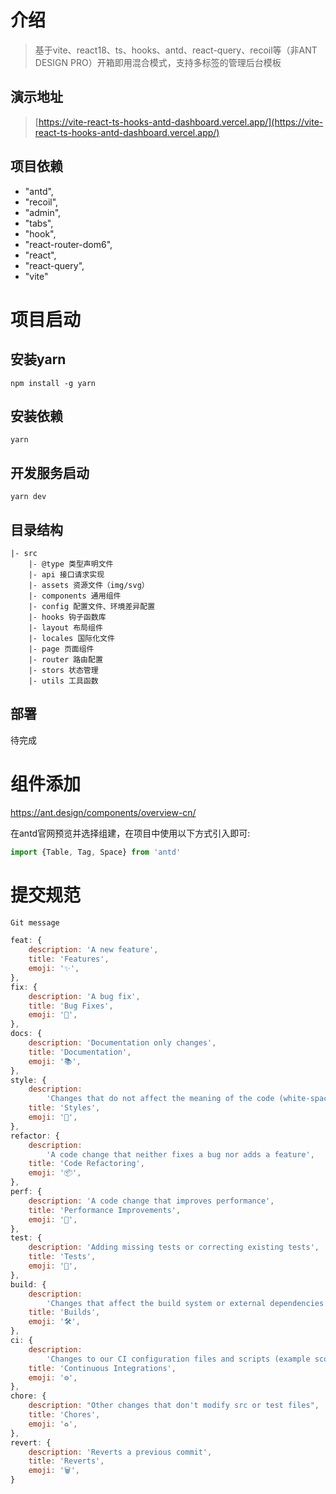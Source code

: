 # 介绍

> 基于vite、react18、ts、hooks、antd、react-query、recoil等（非ANT DESIGN PRO）开箱即用混合模式，支持多标签的管理后台模板
## 演示地址

 > [https://vite-react-ts-hooks-antd-dashboard.vercel.app/](https://vite-react-ts-hooks-antd-dashboard.vercel.app/)

## 项目依赖
* "antd",
* "recoil",
* "admin",
* "tabs",
* "hook",
* "react-router-dom6",
* "react",
* "react-query",
* "vite"

# 项目启动

## 安装yarn
```
npm install -g yarn
```

## 安装依赖
```
yarn
```

## 开发服务启动
```
yarn dev
```
## 目录结构
```
|- src
    |- @type 类型声明文件
    |- api 接口请求实现
    |- assets 资源文件（img/svg）
    |- components 通用组件
    |- config 配置文件、环境差异配置
    |- hooks 钩子函数库
    |- layout 布局组件
    |- locales 国际化文件
    |- page 页面组件
    |- router 路由配置
    |- stors 状态管理
    |- utils 工具函数
```
## 部署

待完成

# 组件添加

https://ant.design/components/overview-cn/

在antd官网预览并选择组建，在项目中使用以下方式引入即可:

```js
import {Table, Tag, Space} from 'antd'

```

# 提交规范
```js
Git message

feat: {
    description: 'A new feature',
    title: 'Features',
    emoji: '✨',
},
fix: {
    description: 'A bug fix',
    title: 'Bug Fixes',
    emoji: '🐛',
},
docs: {
    description: 'Documentation only changes',
    title: 'Documentation',
    emoji: '📚',
},
style: {
    description:
        'Changes that do not affect the meaning of the code (white-space, formatting, missing semi-colons, etc)',
    title: 'Styles',
    emoji: '💎',
},
refactor: {
    description:
        'A code change that neither fixes a bug nor adds a feature',
    title: 'Code Refactoring',
    emoji: '📦',
},
perf: {
    description: 'A code change that improves performance',
    title: 'Performance Improvements',
    emoji: '🚀',
},
test: {
    description: 'Adding missing tests or correcting existing tests',
    title: 'Tests',
    emoji: '🚨',
},
build: {
    description:
        'Changes that affect the build system or external dependencies (example scopes: gulp, broccoli, npm)',
    title: 'Builds',
    emoji: '🛠',
},
ci: {
    description:
        'Changes to our CI configuration files and scripts (example scopes: Travis, Circle, BrowserStack, SauceLabs)',
    title: 'Continuous Integrations',
    emoji: '⚙️',
},
chore: {
    description: "Other changes that don't modify src or test files",
    title: 'Chores',
    emoji: '♻️',
},
revert: {
    description: 'Reverts a previous commit',
    title: 'Reverts',
    emoji: '🗑',
}

```
